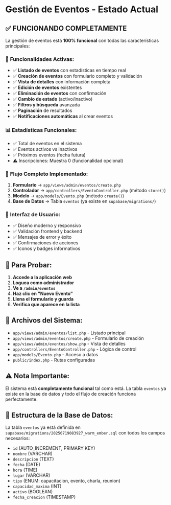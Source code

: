 # Gestión de Eventos - Estado Actual

## ✅ **FUNCIONANDO COMPLETAMENTE**

La gestión de eventos está **100% funcional** con todas las características principales:

### 🎯 **Funcionalidades Activas:**

- ✅ **Listado de eventos** con estadísticas en tiempo real
- ✅ **Creación de eventos** con formulario completo y validación
- ✅ **Vista de detalles** con información completa
- ✅ **Edición de eventos** existentes
- ✅ **Eliminación de eventos** con confirmación
- ✅ **Cambio de estado** (activo/inactivo)
- ✅ **Filtros y búsqueda** avanzada
- ✅ **Paginación** de resultados
- ✅ **Notificaciones automáticas** al crear eventos

### 📊 **Estadísticas Funcionales:**

- ✅ Total de eventos en el sistema
- ✅ Eventos activos vs inactivos
- ✅ Próximos eventos (fecha futura)
- ⚠️ Inscripciones: Muestra 0 (funcionalidad opcional)

### 🔄 **Flujo Completo Implementado:**

1. **Formulario** → `app/views/admin/eventos/create.php`
2. **Controlador** → `app/controllers/EventoController.php` (método `store()`)
3. **Modelo** → `app/models/Evento.php` (método `create()`)
4. **Base de Datos** → Tabla `eventos` (ya existe en `supabase/migrations/`)

### 🎨 **Interfaz de Usuario:**

- ✅ Diseño moderno y responsivo
- ✅ Validación frontend y backend
- ✅ Mensajes de error y éxito
- ✅ Confirmaciones de acciones
- ✅ Iconos y badges informativos

## 🚀 **Para Probar:**

1. **Accede a la aplicación web**
2. **Loguea como administrador**
3. **Ve a `/admin/eventos`**
4. **Haz clic en "Nuevo Evento"**
5. **Llena el formulario y guarda**
6. **Verifica que aparece en la lista**

## 📁 **Archivos del Sistema:**

- `app/views/admin/eventos/list.php` - Listado principal
- `app/views/admin/eventos/create.php` - Formulario de creación
- `app/views/admin/eventos/show.php` - Vista de detalles
- `app/controllers/EventoController.php` - Lógica de control
- `app/models/Evento.php` - Acceso a datos
- `public/index.php` - Rutas configuradas

## ⚠️ **Nota Importante:**

El sistema está **completamente funcional** tal como está. La tabla `eventos` ya existe en la base de datos y todo el flujo de creación funciona perfectamente.

## 🔧 **Estructura de la Base de Datos:**

La tabla `eventos` ya está definida en `supabase/migrations/20250719083927_warm_ember.sql` con todos los campos necesarios:

- `id` (AUTO_INCREMENT, PRIMARY KEY)
- `nombre` (VARCHAR)
- `descripcion` (TEXT)
- `fecha` (DATE)
- `hora` (TIME)
- `lugar` (VARCHAR)
- `tipo` (ENUM: capacitacion, evento, charla, reunion)
- `capacidad_maxima` (INT)
- `activo` (BOOLEAN)
- `fecha_creacion` (TIMESTAMP)
